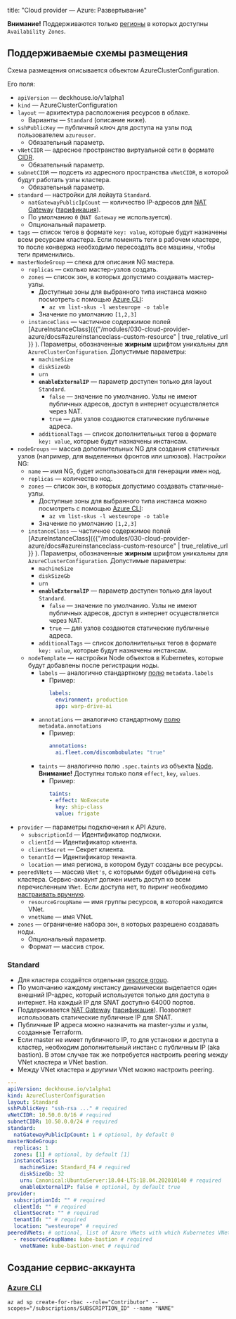 title: "Cloud provider — Azure: Развертывание"

**Внимание!** Поддерживаются только [регионы](https://docs.microsoft.com/en-us/azure/availability-zones/az-region) в которых доступны `Availability Zones`.

## Поддерживаемые схемы размещения

Схема размещения описывается объектом AzureClusterConfiguration.

Его поля:
* `apiVersion` — deckhouse.io/v1alpha1
* `kind` — AzureClusterConfiguration
* `layout` — архитектура расположения ресурсов в облаке.
    * Варианты — `Standard` (описание ниже).
* `sshPublicKey` — публичный ключ для доступа на узлы под пользователем `azureuser`.
    * Обязательный параметр.
* `vNetCIDR` — адресное пространство виртуальной сети в формате [CIDR](https://en.wikipedia.org/wiki/Classless_Inter-Domain_Routing).
    * Обязательный параметр.
* `subnetCIDR` — подсеть из адресного пространства `vNetCIDR`, в которой будут работать узлы кластера.
    * Обязательный параметр.
* `standard` — настройки для лейаута `Standard`.
    * `natGatewayPublicIpCount` — количество IP-адресов для [NAT Gateway](https://docs.microsoft.com/en-us/azure/virtual-network/nat-overview) ([тарификация](https://azure.microsoft.com/en-us/pricing/details/virtual-network/)).
    * По умолчанию `0` (`NAT Gateway` не используется).
    * Опциональный параметр.
* `tags` — список тегов в формате `key: value`, которые будут назначены всем ресурсам кластера. Если поменять теги в рабочем кластере, то после конвержа
    необходимо пересоздать все машины, чтобы теги применились.
* `masterNodeGroup` — спека для описания NG мастера.
    * `replicas` — сколько мастер-узлов создать.
    * `zones` — список зон, в которых допустимо создавать мастер-узлы.
        * Доступные зоны для выбранного типа инстанса можно посмотреть с помощью [Azure CLI](https://docs.microsoft.com/en-us/cli/azure/install-azure-cli):
            * `az vm list-skus -l westeurope -o table`
        * Значение по умолчанию `[1,2,3]`
    * `instanceClass` — частичное содержимое полей [AzureInstanceClass]({{"/modules/030-cloud-provider-azure/docs#azureinstanceclass-custom-resource" | true_relative_url }} ).  Параметры, обозначенные **жирным** шрифтом уникальны для `AzureClusterConfiguration`. Допустимые параметры:
        * `machineSize`
        * `diskSizeGb`
        * `urn`
        * **`enableExternalIP`** — параметр доступен только для layout `Standard`.
            * `false` —  значение по умолчанию. Узлы не имеют публичных адресов, доступ в интернет осуществляется через NAT.
            * `true` — для узлов создаются статические публичные адреса.
        * `additionalTags` — список дополнительных тегов в формате `key: value`, которые будут назначены инстансам.
* `nodeGroups` — массив дополнительных NG для создания статичных узлов (например, для выделенных фронтов или шлюзов). Настройки NG:
    * `name` — имя NG, будет использоваться для генерации имен нод.
    * `replicas` — количество нод.
    * `zones` — список зон, в которых допустимо создавать статичные-узлы.
        * Доступные зоны для выбранного типа инстанса можно посмотреть с помощью [Azure CLI](https://docs.microsoft.com/en-us/cli/azure/install-azure-cli):
            * `az vm list-skus -l westeurope -o table`
        * Значение по умолчанию `[1,2,3]`
    * `instanceClass` — частичное содержимое полей [AzureInstanceClass]({{"/modules/030-cloud-provider-azure/docs#azureinstanceclass-custom-resource" | true_relative_url }} ).  Параметры, обозначенные **жирным** шрифтом уникальны для `AzureClusterConfiguration`. Допустимые параметры:
        * `machineSize`
        * `diskSizeGb`
        * `urn`
        * **`enableExternalIP`** — параметр доступен только для layout `Standard`.
            * `false` —  значение по умолчанию. Узлы не имеют публичных адресов, доступ в интернет осуществляется через NAT.
            * `true` — для узлов создаются статические публичные адреса.
        * `additionalTags` — список дополнительных тегов в формате `key: value`, которые будут назначены инстансам.
    * `nodeTemplate` — настройки Node объектов в Kubernetes, которые будут добавлены после регистрации ноды.
      * `labels` — аналогично стандартному [полю](https://kubernetes.io/docs/reference/generated/kubernetes-api/v1.20/#objectmeta-v1-meta) `metadata.labels`
        * Пример:
          ```yaml
          labels:
            environment: production
            app: warp-drive-ai
          ```
      * `annotations` — аналогично стандартному [полю](https://kubernetes.io/docs/reference/generated/kubernetes-api/v1.20/#objectmeta-v1-meta) `metadata.annotations`
        * Пример:
          ```yaml
          annotations:
            ai.fleet.com/discombobulate: "true"
          ```
      * `taints` — аналогично полю `.spec.taints` из объекта [Node](https://kubernetes.io/docs/reference/generated/kubernetes-api/v1.20/#taint-v1-core). **Внимание!** Доступны только поля `effect`, `key`, `values`.
        * Пример:
          ```yaml
          taints:
          - effect: NoExecute
            key: ship-class
            value: frigate
          ```
* `provider` — параметры подключения к API Azure.
    * `subscriptionId` — Идентификатор подписки.
    * `clientId` — Идентификатор клиента.
    * `clientSecret` — Секрет клиента.
    * `tenantId` — Идентификатор тенанта.
    * `location` — имя региона, в котором будут созданы все ресурсы.
* `peeredVNets` — массив `VNet's`, с которыми будет объединена сеть кластера. Сервис-аккаунт должен иметь доступ ко всем перечисленным `VNet`. Если доступа нет, то пиринг необходимо [настраивать вручную](https://docs.microsoft.com/en-us/azure/virtual-network/virtual-network-peering-overview).
    * `resourceGroupName` — имя группы ресурсов, в которой находится VNet.
    * `vnetName` — имя VNet.
* `zones` — ограничение набора зон, в которых разрешено создавать ноды.
  * Опциональный параметр.
  * Формат — массив строк.
### Standard
* Для кластера создаётся отдельная [resorce group](https://docs.microsoft.com/en-us/azure/azure-resource-manager/management/manage-resource-groups-portal).
* По умолчанию каждому инстансу динамически выделается один внешний IP-адрес, который используется только для доступа в интернет. На каждый IP для SNAT доступно 64000 портов.
* Поддерживается [NAT Gateway](https://docs.microsoft.com/en-us/azure/virtual-network/nat-overview) ([тарификация](https://azure.microsoft.com/en-us/pricing/details/virtual-network/)). Позволяет использовать статические публичные IP для SNAT.
* Публичные IP адреса можно назначить на master-узлы и узлы, созданные Terraform.
* Если master не имеет публичного IP, то для установки и доступа в кластер, необходим дополнительный инстанс с публичным IP (aka bastion). В этом случае так же потребуется настроить peering между VNet кластера и VNet bastion.
* Между VNet кластера и другими VNet можно настроить peering.

```yaml
---
apiVersion: deckhouse.io/v1alpha1
kind: AzureClusterConfiguration
layout: Standard
sshPublicKey: "ssh-rsa ..." # required
vNetCIDR: 10.50.0.0/16 # required
subnetCIDR: 10.50.0.0/24 # required
standard:
  natGatewayPublicIpCount: 1 # optional, by default 0
masterNodeGroup:
  replicas: 1
  zones: [1] # optional, by default [1]
  instanceClass:
    machineSize: Standard_F4 # required
    diskSizeGb: 32
    urn: Canonical:UbuntuServer:18.04-LTS:18.04.202010140 # required
    enableExternalIP: false # optional, by default true
provider:
  subscriptionId: "" # required
  clientId: "" # required
  clientSecret: "" # required
  tenantId: "" # required
  location: "westeurope" # required
peeredVNets: # optional, list of Azure VNets with which Kubernetes VNet will be peered
  - resourceGroupName: kube-bastion # required
    vnetName: kube-bastion-vnet # required
```


## Создание сервис-аккаунта

### [Azure CLI](https://docs.microsoft.com/en-us/cli/azure/install-azure-cli)

```shell
az ad sp create-for-rbac --role="Contributor" --scopes="/subscriptions/SUBSCRIPTION_ID" --name "NAME"
```
